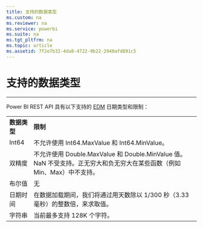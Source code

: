 ```yaml
---
title: 支持的数据类型
ms.custom: na
ms.reviewer: na
ms.service: powerbi
ms.suite: na
ms.tgt_pltfrm: na
ms.topic: article
ms.assetid: 7f2e7b32-4da8-4722-9b22-2940afd891c5
---
```

# 支持的数据类型
---

Power BI REST API 具有以下支持的 [EDM](http://msdn.microsoft.com/en-us/library/vstudio/ee382832.aspx) 日期类型和限制：

<table>
  <tr>
    <td>
      <b>数据类型</b>
    </td>
    <td>
      <b>限制</b>
    </td>
  </tr>
  <tr>
    <td>Int64</td>
    <td>不允许使用 Int64.MaxValue 和 Int64.MinValue。</td>
  </tr>
  <tr>
    <td>双精度</td>
    <td>不允许使用 Double.MaxValue 和 Double.MinValue 值。NaN 不受支持。正无穷大和负无穷大在某些函数（例如 Min、Max）中不支持。</td>
  </tr>
  <tr>
    <td>布尔值</td>
    <td> 无</td>
  </tr>
  <tr>
    <td>日期时间</td>
    <td>在数据加载期间，我们将通过用天数除以 1/300 秒（3.33 毫秒）的整数倍，来求取值。</td>
  </tr>
  <tr>
    <td>字符串</td>
    <td>当前最多支持 128K 个字符。</td>
  </tr>
</table>


